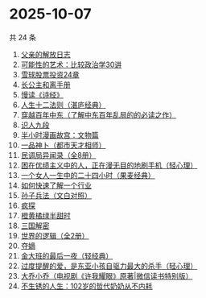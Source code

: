 # 2025-10-07

共 24 条

<!-- BEGIN WEREAD -->
<!-- 最后更新时间 2025-10-07 20:18:11 +0800 -->
1. [父亲的解放日志](https://weread.qq.com/web/bookDetail/325320f0813ab9c87g0162ef)
1. [可能性的艺术：比较政治学30讲](https://weread.qq.com/web/bookDetail/9ea325a0813ab6d00g01640c)
1. [雪球股票投资24章](https://weread.qq.com/web/bookDetail/2f032be0813aba75fg011b7a)
1. [长公主和离手册](https://weread.qq.com/web/bookDetail/1ec326b0813aba730g013f38)
1. [慢读《诗经》](https://weread.qq.com/web/bookDetail/41c32340813aba7dag011cd3)
1. [人生十二法则（湛庐经典）](https://weread.qq.com/web/bookDetail/74732e20719fe4f4747f8f4)
1. [穿越百年中东（了解中东百年乱局的的必读之作）](https://weread.qq.com/web/bookDetail/5ba323805c94fe5bad06b2f)
1. [识人九段](https://weread.qq.com/web/bookDetail/63d32810813aba6e7g017aa2)
1. [半小时漫画故宫：文物篇](https://weread.qq.com/web/bookDetail/06a32200813aba724g0146b7)
1. [一品神卜（都市天才相师）](https://weread.qq.com/web/bookDetail/34b32b90813aba555g0105ad)
1. [民调局异闻录（全8册）](https://weread.qq.com/web/bookDetail/b8332d90813aba784g013ecb)
1. [困在优绩主义中的人，正在漫无目的地刷手机（轻心理）](https://weread.qq.com/web/bookDetail/12532840813aba7b0g017c49)
1. [一个女人一生中的二十四小时（果麦经典）](https://weread.qq.com/web/bookDetail/bcc32220813aba6bbg013071)
1. [如何快速了解一个行业](https://weread.qq.com/web/bookDetail/4a1321f0813aba52eg011a0a)
1. [孙子兵法（文白对照）](https://weread.qq.com/web/bookDetail/c2732690813aba21dg018ff4)
1. [疯探](https://weread.qq.com/web/bookDetail/09232490813ab9ec2g0158fc)
1. [橙黄橘绿半甜时](https://weread.qq.com/web/bookDetail/0ae32670813ab8530g015f77)
1. [三国解密](https://weread.qq.com/web/bookDetail/f02328f0813aba6c0g0198f4)
1. [世界的逻辑（全2册）](https://weread.qq.com/web/bookDetail/ef832f90813aba7f9g010253)
1. [夺嫡](https://weread.qq.com/web/bookDetail/8bd327d0813ab94e2g0186ce)
1. [金大班的最后一夜（轻经典）](https://weread.qq.com/web/bookDetail/fdb32340813aba723g012dc7)
1. [过度提醒的爱，是东亚小孩自驱力最大的杀手（轻心理）](https://weread.qq.com/web/bookDetail/3b632c40813aba758g0104be)
1. [大乔小乔（电视剧《许我耀眼》原著|微信读书特别版）](https://weread.qq.com/web/bookDetail/1ae327f0813aba7fag017585)
1. [不生锈的人生：102岁的哲代奶奶从不内耗](https://weread.qq.com/web/bookDetail/77232620813aba06dg01442d)
<!-- END WEREAD -->